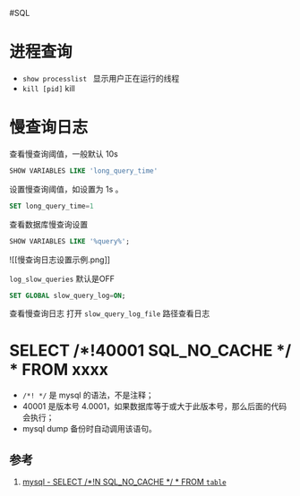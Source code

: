 #SQL
# 进程查询
- `show processlist ` 显示用户正在运行的线程
- `kill [pid]`  kill 


# 慢查询日志
查看慢查询阈值，一般默认 10s
```sql
SHOW VARIABLES LIKE 'long_query_time'
```

设置慢查询阈值，如设置为 1s 。

```sql
SET long_query_time=1
```

查看数据库慢查询设置
```sql
SHOW VARIABLES LIKE '%query%';
```
![[慢查询日志设置示例.png]]


`log_slow_queries` 默认是OFF

```sql
SET GLOBAL slow_query_log=ON;
```

查看慢查询日志
打开 `slow_query_log_file` 路径查看日志


# SELECT /*!40001 SQL_NO_CACHE */ * FROM xxxx
- `/*! */` 是 mysql 的语法，不是注释；
- 40001 是版本号 4.0001，如果数据库等于或大于此版本号，那么后面的代码会执行；
- mysql dump 备份时自动调用该语句。


## 参考
1. [mysql - SELECT /*!N SQL_NO_CACHE */ * FROM `table` ](https://stackoverflow.com/questions/53513143/select-n-sql-no-cache-from-table-what-is-this)
